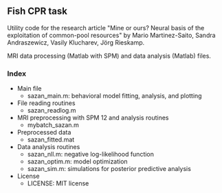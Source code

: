 ## Fish CPR task
Utility code for the research article
"Mine or ours? Neural basis of the exploitation of common-pool resources" by
Mario Martinez-Saito, Sandra Andraszewicz, Vasily Klucharev, Jörg Rieskamp.

MRI data processing (Matlab with SPM) and data analysis (Matlab) files. 

### Index
- Main file
  * sazan_main.m: behavioral model fitting, analysis, and plotting 
- File reading routines
  * sazan_readlog.m
- MRI preprocessing with SPM 12 and analysis routines
  * mybatch_sazan.m
- Preprocessed data
  * sazan_fitted.mat
- Data analysis routines
  * sazan_nll.m: negative log-likelihood function
  * sazan_optim.m: model optimization
  * sazan_sim.m: simulations for posterior predictive analysis
- License
  * LICENSE: MIT license
